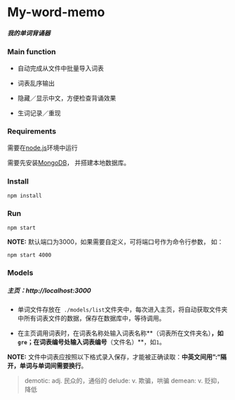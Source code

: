 # My-word-memo

##### 我的单词背诵器

### Main function

- 自动完成从文件中批量导入词表


- 词表乱序输出


- 隐藏／显示中文，方便检查背诵效果


- 生词记录／重现

### Requirements

需要在[node.js](http://nodejs.org)环境中运行

 需要先安装[MongoDB](http://mongodb.org)， 并搭建本地数据库。

### Install

```
npm install
```

### Run

```
npm start
```

**NOTE:** 默认端口为3000，如果需要自定义，可将端口号作为命令行参数， 如：

```
npm start 4000
```

### Models

##### 主页：http://localhost:3000

* 单词文件存放在` ./models/list`文件夹中，每次进入主页，将自动获取文件夹中所有词表文件的数据，保存在数据库中，等待调用。


* 在主页调用词表时，在词表名称处输入词表名称**（词表所在文件夹名）**，如`gre`；在词表编号处输入词表编号**（文件名）**，如`1`。

**NOTE:** 文件中词表应按照以下格式录入保存，才能被正确读取：**中英文间用”:“隔开，单词与单词间需要换行**。

>demotic: adj. 民众的，通俗的
>delude: v. 欺骗，哄骗
>demean: v. 贬抑，降低





